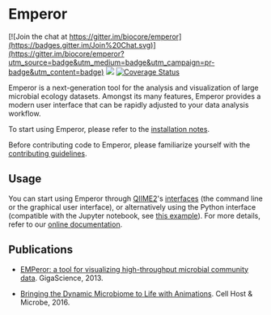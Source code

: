 Emperor
=======

[![Join the chat at https://gitter.im/biocore/emperor](https://badges.gitter.im/Join%20Chat.svg)](https://gitter.im/biocore/emperor?utm_source=badge&utm_medium=badge&utm_campaign=pr-badge&utm_content=badge) [![](https://github.com/biocore/emperor/workflows/Emperor%20CI/badge.svg)](https://github.com/biocore/emperor/actions) [![Coverage Status](https://coveralls.io/repos/biocore/emperor/badge.svg)](https://coveralls.io/r/biocore/emperor)

Emperor is a next-generation tool for the analysis and visualization of large microbial ecology datasets. Amongst its many features, Emperor provides a modern user interface that can be rapidly adjusted to your data analysis workflow.

To start using Emperor, please refer to the [installation notes](INSTALL.md).

Before contributing code to Emperor, please familiarize yourself with the [contributing guidelines](CONTRIBUTING.md).

## Usage

You can start using Emperor through [QIIME2](https://qiime2.org)'s [interfaces](https://docs.qiime2.org/2020.8/interfaces/) (the command line or the graphical user interface), or alternatively using the Python interface (compatible with the Jupyter notebook, see [this example](http://nbviewer.jupyter.org/github/biocore/emperor/blob/new-api/examples/keyboard.ipynb)). For more details, refer to our [online documentation](http://emperor.microbio.me).

## Publications

- [EMPeror: a tool for visualizing high-throughput microbial community data](https://www.ncbi.nlm.nih.gov/pubmed/24280061). GigaScience, 2013.

- [Bringing the Dynamic Microbiome to Life with Animations](https://www.ncbi.nlm.nih.gov/pubmed/28081445). Cell Host & Microbe, 2016.
